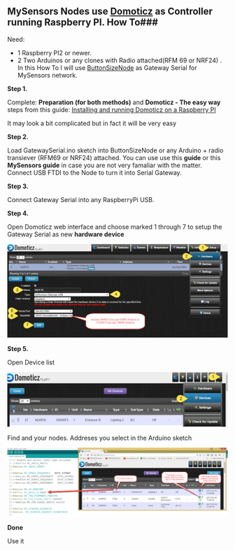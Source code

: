 ## MySensors Nodes use [Domoticz](https://domoticz.com/) as Controller running Raspberry PI. How To###

Need: 
- 1 Raspberry PI2 or newer.
- 2 Two Arduinos or any clones with Radio attached(RFM 69 or NRF24) . In this How To I will use [ButtonSizeNode](https://github.com/EasySensors/ButtonSizeNode) as Gateway Serial for MySensors network.

**Step 1.**

Complete: **Preparation (for both methods)** and  **Domoticz - The easy way** steps from this guide:
[ Installing and running Domoticz on a Raspberry PI](https://www.domoticz.com/wiki/Installing_and_running_Domoticz_on_a_Raspberry_PI)

It may look a bit complicated but in fact it will be very easy

**Step 2.**


Load GatewaySerial.ino sketch into ButtonSizeNode or any Arduino + radio transiever (RFM69 or NRF24) attached. You can use use this **guide** or this **MySensors guide** in case you are not very famaliar with the matter.
Connect USB FTDI to the Node to turn it into Serial Gateway.

**Step 3.**

Connect Gateway Serial into any RaspberryPi USB.

**Step 4.**


Open Domoticz web interface and choose marked 1 through 7 to setup the Gateway Serial as new **hardware device**  


![hardware device](https://github.com/EasySensors/ButtonSizeNode/blob/master/pics/domotizHrdwr.jpg?raw=true)

**Step 5.**


Open Device list

![](https://github.com/EasySensors/ButtonSizeNode/blob/master/pics/domotizDevicesList1.jpg?raw=true)


Find and your nodes. Addreses you select in the Arduino sketch


![](https://github.com/EasySensors/ButtonSizeNode/blob/master/pics/domotizDevicesList.jpg?raw=true)



**Done**

Use it
